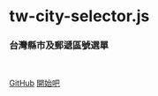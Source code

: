 <!-- Logo -->
<!-- ![logo](_media/icon.svg) -->

# tw-city-selector.js

### 台灣縣市及郵遞區號選單

<!-- <br> -->
<!-- * 快速環島的最佳捷徑 -->
<!-- * 彈指晃蕩到任一鄉鎮 -->

<br>

[GitHub](https://github.com/dennykuo/tw-city-selector)
[開始吧](?id=如何開始)
